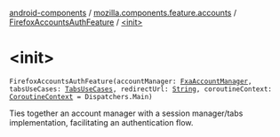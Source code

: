 [android-components](../../index.md) / [mozilla.components.feature.accounts](../index.md) / [FirefoxAccountsAuthFeature](index.md) / [&lt;init&gt;](./-init-.md)

# &lt;init&gt;

`FirefoxAccountsAuthFeature(accountManager: `[`FxaAccountManager`](../../mozilla.components.service.fxa.manager/-fxa-account-manager/index.md)`, tabsUseCases: `[`TabsUseCases`](../../mozilla.components.feature.tabs/-tabs-use-cases/index.md)`, redirectUrl: `[`String`](https://kotlinlang.org/api/latest/jvm/stdlib/kotlin/-string/index.html)`, coroutineContext: `[`CoroutineContext`](https://kotlinlang.org/api/latest/jvm/stdlib/kotlin.coroutines/-coroutine-context/index.html)` = Dispatchers.Main)`

Ties together an account manager with a session manager/tabs implementation, facilitating an
authentication flow.


